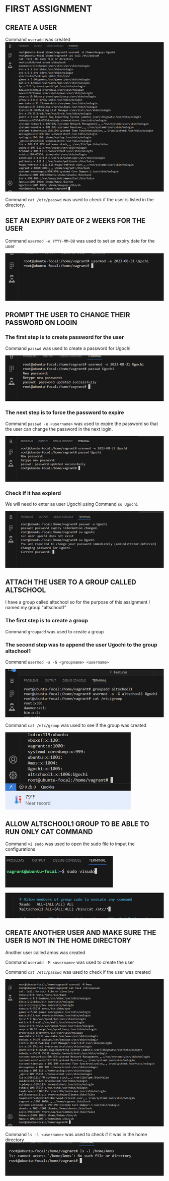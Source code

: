 # FIRST ASSIGNMENT

## CREATE A USER
Command `useradd`  was created
![Ugochi was created](./images/as.png)

Command `cat /etc/passwd` was used to check if the user is listed in the directory.


## SET AN EXPIRY DATE OF 2 WEEKS FOR THE USER

Command `usermod -e YYYY-MM-DD` was used to set an expiry date for the user

![Expiry date](./images/as%203.png)



## PROMPT THE USER TO CHANGE THEIR PASSWORD ON LOGIN

### The first step is to create password for the user
Command `passwd` was used to create a password for Ugochi

![Password Created](./images/as%204.png)

### The next step is to force the password to expire
Command `passwd -e <username>` was used to expire the password so that the user can change the password in the next login.

![Change password](./images/as%206.png)

### Check if it has expierd
We will need to enter as user Ugochi using Command `su Ugochi`

![Enter password](./images/as%207.png)


## ATTACH THE USER TO A GROUP CALLED ALTSCHOOL
I have a group called altschool so for the purpose of this assignment I named my group "altschool1"

### The first step is to create a group
Command `groupadd` was used to create a group

### The second step was to append the user Ugochi to the group altschool1

Command `usermod -a -G <groupname> <username>`

![New Group](./images/as%208.png)

Command `cat /etc/group` was used to see if the group was created

![list of grouos](./images/as%209.png)


## ALLOW ALTSCHOOL1 GROUP TO BE ABLE TO RUN ONLY CAT COMMAND
Command `vi sudo` was used to open the sudo file to imput the configurations 

![Open Sudo file](./images/as%2015.png)

![Configurations added](./images/as%2016.png)




##  CREATE ANOTHER USER AND MAKE SURE THE USER IS NOT IN THE HOME DIRECTORY
Another user called amos was created

Command `useradd -M <username>` was used to create the user

Command `cat /etc/passwd` was used to check if the user was created

![New user](./images/as%2010.png)

Command `ls -l <username>` was used to check if it was in the home directory
![Not in home dir](./images/as%2011.png)

